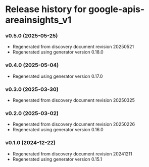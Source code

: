 # Release history for google-apis-areainsights_v1

### v0.5.0 (2025-05-25)

* Regenerated from discovery document revision 20250521
* Regenerated using generator version 0.18.0

### v0.4.0 (2025-05-04)

* Regenerated using generator version 0.17.0

### v0.3.0 (2025-03-30)

* Regenerated from discovery document revision 20250325

### v0.2.0 (2025-03-02)

* Regenerated from discovery document revision 20250226
* Regenerated using generator version 0.16.0

### v0.1.0 (2024-12-22)

* Regenerated from discovery document revision 20241211
* Regenerated using generator version 0.15.1

